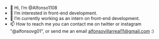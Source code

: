 - 👋 Hi, I’m @Alfonso1108
- 👀 I’m interested in front-end development.
- 🌱 I’m currently working as an intern on front-end development.
- 📫 How to reach me you can contact me on twitter or instagram "@alfonsovg01", or send me an email alfonsovillarreal11@gmail.com :)

<!---
Alfonso1108/Alfonso1108 is a ✨ special ✨ repository because its `README.md` (this file) appears on your GitHub profile.
You can click the Preview link to take a look at your changes.
--->
